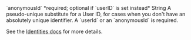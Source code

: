 <tr>
  <td markdown="span">`anonymousId`</td>
  <td markdown="span">*required; optional if `userID` is set instead*</td>
  <td markdown="span">String</td>
  <td markdown="span">A pseudo-unique substitute for a User ID, for cases when you don't have an absolutely unique identifier. A `userId` or an `anonymousId` is required.

  See the [Identities docs](/docs/connections/spec/identify#identities) for more details.
  </td>
</tr>
